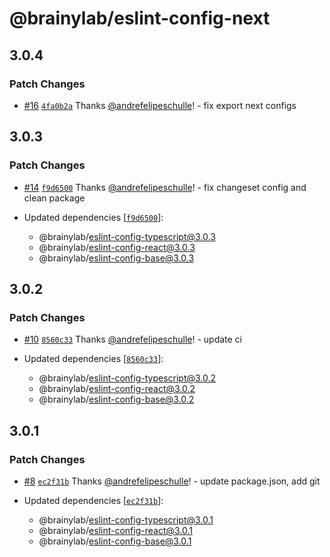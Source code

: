 # @brainylab/eslint-config-next

## 3.0.4

### Patch Changes

- [#16](https://github.com/brainylab/eslint-config/pull/16) [`4fa0b2a`](https://github.com/brainylab/eslint-config/commit/4fa0b2a458f071406fda0e640dcca645e86a5f2b) Thanks [@andrefelipeschulle](https://github.com/andrefelipeschulle)! - fix export next configs

## 3.0.3

### Patch Changes

- [#14](https://github.com/brainylab/eslint-config/pull/14) [`f9d6500`](https://github.com/brainylab/eslint-config/commit/f9d65002b50966fc3ec8e625dffed57014db3827) Thanks [@andrefelipeschulle](https://github.com/andrefelipeschulle)! - fix changeset config and clean package

- Updated dependencies [[`f9d6500`](https://github.com/brainylab/eslint-config/commit/f9d65002b50966fc3ec8e625dffed57014db3827)]:
  - @brainylab/eslint-config-typescript@3.0.3
  - @brainylab/eslint-config-react@3.0.3
  - @brainylab/eslint-config-base@3.0.3

## 3.0.2

### Patch Changes

- [#10](https://github.com/brainylab/eslint-config/pull/10) [`8560c33`](https://github.com/brainylab/eslint-config/commit/8560c33796657cf4d62eb3bf9de380cb9f78c8a7) Thanks [@andrefelipeschulle](https://github.com/andrefelipeschulle)! - update ci

- Updated dependencies [[`8560c33`](https://github.com/brainylab/eslint-config/commit/8560c33796657cf4d62eb3bf9de380cb9f78c8a7)]:
  - @brainylab/eslint-config-typescript@3.0.2
  - @brainylab/eslint-config-react@3.0.2
  - @brainylab/eslint-config-base@3.0.2

## 3.0.1

### Patch Changes

- [#8](https://github.com/brainylab/eslint-config/pull/8) [`ec2f31b`](https://github.com/brainylab/eslint-config/commit/ec2f31bca4b96ec0131751c72d0048237fdc2ce7) Thanks [@andrefelipeschulle](https://github.com/andrefelipeschulle)! - update package.json, add git

- Updated dependencies [[`ec2f31b`](https://github.com/brainylab/eslint-config/commit/ec2f31bca4b96ec0131751c72d0048237fdc2ce7)]:
  - @brainylab/eslint-config-typescript@3.0.1
  - @brainylab/eslint-config-react@3.0.1
  - @brainylab/eslint-config-base@3.0.1
